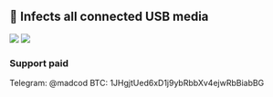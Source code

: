## 🦠 Infects all connected USB media
![](http://dl3.joxi.net/drive/2020/05/02/0039/3040/2595808/08/6c7e63c0a0.jpg)
![](https://antiscan.me/images/result/FZbrapvTDVu6.png)

### Support paid
Telegram: @madcod
BTC: 1JHgjtUed6xD1j9ybRbbXv4ejwRbBiabBG


